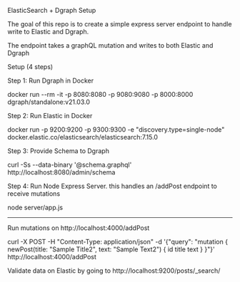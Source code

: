 ElasticSearch + Dgraph Setup

The goal of this repo is to create a simple express server endpoint to handle write to Elastic and Dgraph.

The endpoint takes a graphQL mutation and writes to both Elastic and Dgraph

Setup (4 steps)

Step 1: Run Dgraph in Docker

docker run --rm -it -p 8080:8080 -p 9080:9080 -p 8000:8000 dgraph/standalone:v21.03.0

Step 2: Run Elastic in Docker

docker run -p 9200:9200 -p 9300:9300 -e "discovery.type=single-node" docker.elastic.co/elasticsearch/elasticsearch:7.15.0

Step 3: Provide Schema to Dgraph

curl -Ss --data-binary '@schema.graphql' http://localhost:8080/admin/schema

Step 4: Run Node Express Server. this handles an /addPost endpoint to receive mutations

node server/app.js



----------
Run mutations on http://localhost:4000/addPost

curl -X POST -H "Content-Type: application/json" -d '{"query": "mutation { newPost(title: \"Sample Title2\", text: \"Sample Text2\") { id title text } }"}' http://localhost:4000/addPost


Validate data on Elastic by going to http://localhost:9200/posts/_search/